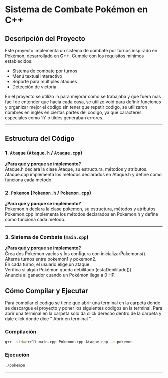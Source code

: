 # Sistema de Combate Pokémon en C++

## Descripción del Proyecto

Este proyecto implementa un sistema de combate por turnos inspirado en Pokémon, desarrollado en **C++**. Cumple con los requisitos mínimos establecidos:

- Sistema de combate por turnos
- Menú textual interactivo
- Soporte para múltiples ataques
- Detección de victoria

En el proyecto se utilizo .h para mejorar como se trabajaba y que fuera mas facil de entender que hacia cada cosa, se utilizo void para definir funciones y organizar mejor el codigo sin tener que repetir codigo, se utilizaron nombres en inglés en ciertas partes del código, ya que caracteres especiales como 'ñ' o tildes generaban errores.

---

## Estructura del Código

### 1. `Ataque` (`Ataque.h` / `Ataque.cpp`)

**¿Para qué y porque se implemento?** <br>
Ataque.h declara la clase Ataque, su estructura, métodos y atributos. <br>
Ataque.cpp implementa los métodos declarados en Ataque.h y define como funciona cada metodo.


### 2. `Pokemon` (`Pokemon.h` / `Pokemon.cpp`)

**¿Para qué y porque se implemento?** <br> 
Pokemon.h declara la clase pokemon, su estructura, métodos y atributos. <br>
Pokemon.cpp implementa los métodos declarados en Pokemon.h y define como funciona cada metodo.

---

### 3. Sistema de Combate (`main.cpp`)

**¿Para qué y porque se implemento?** <br> 
Crea dos Pokémon vacíos y los configura con inicializarPokemons(). <br>
Alterna turnos entre pokemon1 y pokemon2. <br>
En cada turno, el usuario elige un ataque. <br>
Verifica si algún Pokémon queda debilitado (estaDebilitado()). <br>
Anuncia al ganador cuando un Pokémon llega a 0 HP.

## Cómo Compilar y Ejecutar

Para compilar el codigo se tiene que abrir una terminal en la carpeta donde se descargue el proyexto y poner los siguientes codigos en la terminal.
Para abrir una terminal en la carpeta solo da click derecho dentro de la carpeta y dale click donde dice " Abrir en terminal ".

### Compilación
```bash
g++ -std=c++11 main.cpp Pokemon.cpp Ataque.cpp -o pokemon
```

### Ejecución
```bash
./pokemon
```

---
